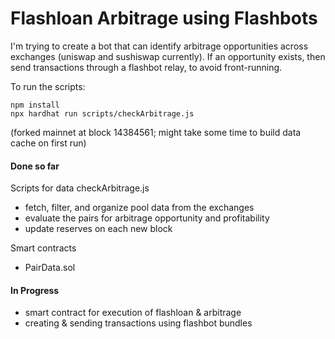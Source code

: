 # Flashloan Arbitrage using Flashbots

I'm trying to create a bot that can identify arbitrage opportunities across exchanges (uniswap and sushiswap currently).
If an opportunity exists, then send transactions through a flashbot relay, to avoid front-running.

To run the scripts:
```
npm install
npx hardhat run scripts/checkArbitrage.js
```
(forked mainnet at block 14384561; might take some time to build data cache on first run)

#### Done so far
Scripts for data 
checkArbitrage.js
- fetch, filter, and organize pool data from the exchanges
- evaluate the pairs for arbitrage opportunity and profitability
- update reserves on each new block

Smart contracts
- PairData.sol

#### In Progress
- smart contract for execution of flashloan & arbitrage
- creating & sending transactions using flashbot bundles

